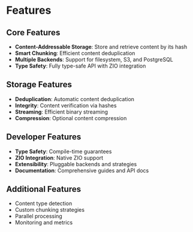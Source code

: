 # Features

## Core Features

- **Content-Addressable Storage**: Store and retrieve content by its hash
- **Smart Chunking**: Efficient content deduplication
- **Multiple Backends**: Support for filesystem, S3, and PostgreSQL
- **Type Safety**: Fully type-safe API with ZIO integration

## Storage Features

- **Deduplication**: Automatic content deduplication
- **Integrity**: Content verification via hashes
- **Streaming**: Efficient binary streaming
- **Compression**: Optional content compression

## Developer Features

- **Type Safety**: Compile-time guarantees
- **ZIO Integration**: Native ZIO support
- **Extensibility**: Pluggable backends and strategies
- **Documentation**: Comprehensive guides and API docs

## Additional Features

- Content type detection
- Custom chunking strategies
- Parallel processing
- Monitoring and metrics 